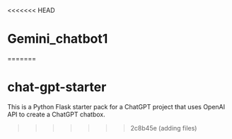 <<<<<<< HEAD
# Gemini_chatbot1
=======
# chat-gpt-starter
This is a Python Flask starter pack for a ChatGPT project that uses OpenAI API to create a ChatGPT chatbox.
>>>>>>> 2c8b45e (adding files)
